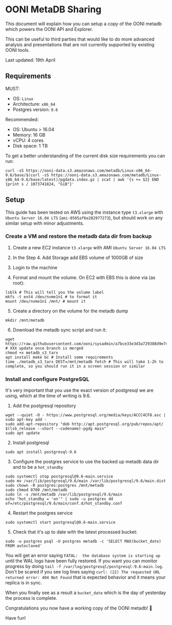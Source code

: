 # OONI MetaDB Sharing

This document will explain how you can setup a copy of the OONI metadb which
powers the OONI API and Explorer.

This can be useful to third parties that would like to do more advanced
analysis and presentations that are not currently supported by existing OONI
tools.

Last updated: 19th April

## Requirements

MUST:

* OS: `Linux`
* Architecture: `x86_64`
* Postgres version: `9.6`

Recommended:

* OS: Ubuntu > 16.04
* Memory: 16 GB
* vCPU: 4 cores
* Disk space: 1 TB

To get a better understanding of the current disk size requirements you can run:
```
curl -sS https://ooni-data.s3.amazonaws.com/metadb/Linux-x86_64-9.6/base/$(curl -sS https://ooni-data.s3.amazonaws.com/metadb/Linux-x86_64-9.6/base/latest)/pgdata.index.gz | zcat | awk '{s += $2} END {print s / 1073741824, "GiB"}'
```

## Setup

This guide has been tested on AWS using the instance type `t3.xlarge` with
`Ubuntu Server 16.04 LTS` (`ami-0565af6e282977273`), but should work on any
similar setup with minor adjustments.

### Create a VM and restore the metadb data dir from backup

1. Create a new EC2 instance `t3.xlarge` with AMI `Ubuntu Server 16.04 LTS`

2. In the Step 4. Add Storage add EBS volume of 1000GB of size

3. Login to the machine

4. Format and mount the volume. On EC2 with EBS this is done via (as root):
```
lsblk # This will tell you the volume label
mkfs -t ext4 /dev/nvme1n1 # to format it
mount /dev/nvme1n1 /mnt/ # mount it
```

5. Create a directory on the volume for the metadb dump
```
mkdir /mnt/metadb
```

6. Download the metadb sync script and run it:
```
wget https://raw.githubusercontent.com/ooni/sysadmin/a7bce33e3d3a729388d9e74970030a91310b75fe/scripts/metadb_s3_tarx # XXX update once branch is merged
chmod +x metadb_s3_tarx
apt install make bc # Install some requirements
time ./metadb_s3_tarx DEST=/mnt/metadb fetch # This will take 1-2h to complete, so you should run it in a screen session or similar
```

### Install and configure PostgreSQL

It's very important that you use the exact version of postgresql we are using,
which at the time of writing is 9.6.

1. Add the postgresql repository
```
wget --quiet -O - https://www.postgresql.org/media/keys/ACCC4CF8.asc | sudo apt-key add -
sudo add-apt-repository "deb http://apt.postgresql.org/pub/repos/apt/ $(lsb_release --short --codename)-pgdg main"
sudo apt update
```

2. Install postgresql
```
sudo apt install postgresql-9.6
```

3. Configure the postgres service to use the backed up metadb data dir and to be a `hot_standby`
```
sudo systemctl stop postgresql@9.6-main.service
sudo mv /var/lib/postgresql/9.6/main /var/lib/postgresql/9.6/main.dist
sudo chown -R postgres:postgres /mnt/metadb
sudo chmod 0700 /mnt/metadb
sudo ln -s /mnt/metadb /var/lib/postgresql/9.6/main
echo "hot_standby = 'on'" | sudo -u postgres dd of=/etc/postgresql/9.6/main/conf.d/hot_standby.conf
```

4. Restart the postgres service
```
sudo systemctl start postgresql@9.6-main.service
```

5. Check that it's up to date with the latest processed bucket:
```
sudo -u postgres psql -U postgres metadb -c 'SELECT MAX(bucket_date) FROM autoclaved'
```
You will get an error saying `FATAL:  the database system is starting up` until the WAL logs have been fully restored.
If you want you can monitor progress by doing `tail -f /var/log/postgresql/postgresql-9.6-main.log`.
Don't be scared if you see log lines saying `curl: (22) The requested URL
returned error: 404 Not Found` that is expected behavior and it means your
replica is in sync.

When you finally see as a result a `bucket_date` which is the day of yesterday the process is complete.

Congratulations you now have a working copy of the OONI metadb! :tada:

Have fun!
